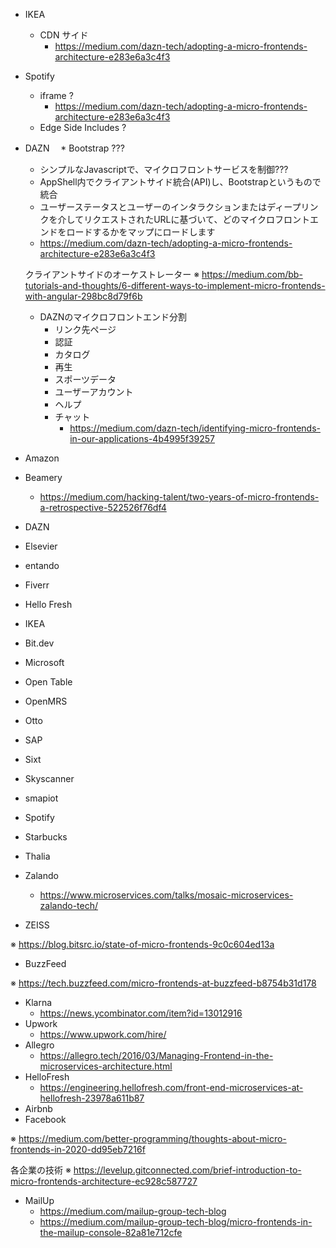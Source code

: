 * IKEA
  * CDN サイド
    * https://medium.com/dazn-tech/adopting-a-micro-frontends-architecture-e283e6a3c4f3
* Spotify
  * iframe ?
    * https://medium.com/dazn-tech/adopting-a-micro-frontends-architecture-e283e6a3c4f3
  * Edge Side Includes ?
* DAZN
　* Bootstrap ???
    * シンプルなJavascriptで、マイクロフロントサービスを制御???
    * AppShell内でクライアントサイド統合(API)し、Bootstrapというもので統合
    * ユーザーステータスとユーザーのインタラクションまたはディープリンクを介してリクエストされたURLに基​​づいて、どのマイクロフロントエンドをロードするかをマップにロードします
    * https://medium.com/dazn-tech/adopting-a-micro-frontends-architecture-e283e6a3c4f3

    クライアントサイドのオーケストレーター
    ※ https://medium.com/bb-tutorials-and-thoughts/6-different-ways-to-implement-micro-frontends-with-angular-298bc8d79f6b

    * DAZNのマイクロフロントエンド分割
        * リンク先ページ
        * 認証
        * カタログ
        * 再生
        * スポーツデータ
        * ユーザーアカウント
        * ヘルプ
        * チャット
            * https://medium.com/dazn-tech/identifying-micro-frontends-in-our-applications-4b4995f39257

* Amazon
* Beamery
  * https://medium.com/hacking-talent/two-years-of-micro-frontends-a-retrospective-522526f76df4


* DAZN
* Elsevier
* entando
* Fiverr
* Hello Fresh
* IKEA
* Bit.dev
* Microsoft
* Open Table
* OpenMRS
* Otto
* SAP
* Sixt
* Skyscanner
* smapiot
* Spotify
* Starbucks
* Thalia
* Zalando
  * https://www.microservices.com/talks/mosaic-microservices-zalando-tech/
* ZEISS

※ https://blog.bitsrc.io/state-of-micro-frontends-9c0c604ed13a

* BuzzFeed

※ https://tech.buzzfeed.com/micro-frontends-at-buzzfeed-b8754b31d178

* Klarna
  * https://news.ycombinator.com/item?id=13012916
* Upwork
  * https://www.upwork.com/hire/
* Allegro
  * https://allegro.tech/2016/03/Managing-Frontend-in-the-microservices-architecture.html
* HelloFresh
  * https://engineering.hellofresh.com/front-end-microservices-at-hellofresh-23978a611b87
* Airbnb
* Facebook

※ https://medium.com/better-programming/thoughts-about-micro-frontends-in-2020-dd95eb7216f

各企業の技術
※ https://levelup.gitconnected.com/brief-introduction-to-micro-frontends-architecture-ec928c587727

* MailUp
  * https://medium.com/mailup-group-tech-blog
  * https://medium.com/mailup-group-tech-blog/micro-frontends-in-the-mailup-console-82a81e712cfe
